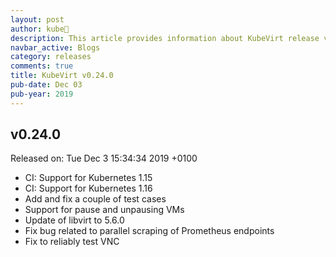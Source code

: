 ```yaml
---
layout: post
author: kube🤖
description: This article provides information about KubeVirt release v0.24.0 changes
navbar_active: Blogs
category: releases
comments: true
title: KubeVirt v0.24.0
pub-date: Dec 03
pub-year: 2019
---
```



## v0.24.0

Released on: Tue Dec 3 15:34:34 2019 +0100

- CI: Support for Kubernetes 1.15
- CI: Support for Kubernetes 1.16
- Add and fix a couple of test cases
- Support for pause and unpausing VMs
- Update of libvirt to 5.6.0
- Fix bug related to parallel scraping of Prometheus endpoints
- Fix to reliably test VNC

